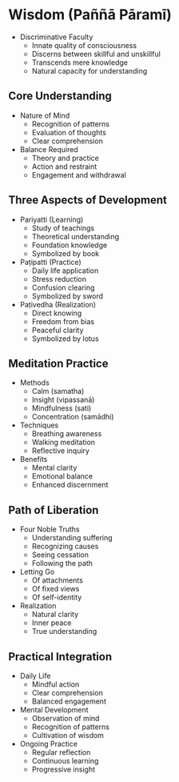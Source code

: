 # Wisdom (Paññā Pāramī)
- Discriminative Faculty
  - Innate quality of consciousness
  - Discerns between skillful and unskillful
  - Transcends mere knowledge
  - Natural capacity for understanding

## Core Understanding
- Nature of Mind
  - Recognition of patterns
  - Evaluation of thoughts
  - Clear comprehension
- Balance Required
  - Theory and practice
  - Action and restraint
  - Engagement and withdrawal

## Three Aspects of Development
- Pariyatti (Learning)
  - Study of teachings
  - Theoretical understanding
  - Foundation knowledge
  - Symbolized by book
- Paṭipatti (Practice)
  - Daily life application
  - Stress reduction
  - Confusion clearing
  - Symbolized by sword
- Paṭivedha (Realization)
  - Direct knowing
  - Freedom from bias
  - Peaceful clarity
  - Symbolized by lotus

## Meditation Practice
- Methods
  - Calm (samatha)
  - Insight (vipassanā)
  - Mindfulness (sati)
  - Concentration (samādhi)
- Techniques
  - Breathing awareness
  - Walking meditation
  - Reflective inquiry
- Benefits
  - Mental clarity
  - Emotional balance
  - Enhanced discernment

## Path of Liberation
- Four Noble Truths
  - Understanding suffering
  - Recognizing causes
  - Seeing cessation
  - Following the path
- Letting Go
  - Of attachments
  - Of fixed views
  - Of self-identity
- Realization
  - Natural clarity
  - Inner peace
  - True understanding

## Practical Integration
- Daily Life
  - Mindful action
  - Clear comprehension
  - Balanced engagement
- Mental Development
  - Observation of mind
  - Recognition of patterns
  - Cultivation of wisdom
- Ongoing Practice
  - Regular reflection
  - Continuous learning
  - Progressive insight
